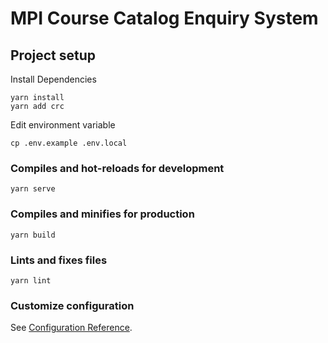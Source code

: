 # MPI Course Catalog Enquiry System

## Project setup

Install Dependencies

```
yarn install
yarn add crc
```

Edit environment variable

```
cp .env.example .env.local
```

### Compiles and hot-reloads for development
```
yarn serve
```

### Compiles and minifies for production
```
yarn build
```

### Lints and fixes files
```
yarn lint
```

### Customize configuration
See [Configuration Reference](https://cli.vuejs.org/config/).
